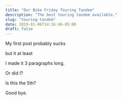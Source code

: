```yaml
---
title: "Our Bike Friday Touring Tandem"
description: "The best touring tandem available."
slug: "touring-tandem"
date: 2019-01-06T14:16:46-05:00
draft: false
---
```


My first post probably sucks

but it at least

I made it 3 paragraphs long. 

Or did I?

Is this the 5th?

Good bye.
